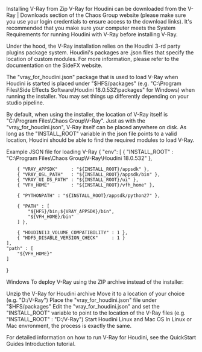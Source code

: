Installing V-Ray from Zip
V-Ray for Houdini can be downloaded from the V-Ray | Downloads section of the Chaos Group website (please make sure you use your login credentials to ensure access to the download links). It's recommended that you make sure your computer meets the System Requirements for running Houdini with V-Ray before installing V-Ray.

Under the hood, the V-Ray installation relies on the Houdini 3-rd party plugins package system. Houdini's packages are .json files that specify the location of custom modules. For more information, please refer to the documentation on the SideFX website.

The "vray_for_houdini.json" package that is used to load V-Ray when Houdini is started is placed under "$HFS/packages" (e.g. "C:\Program Files\Side Effects Software\Houdini 18.0.532\packages" for Windows) when running the installer. You may set things up differently depending on your studio pipeline.

By default, when using the installer, the location of V-Ray itself is "C:\Program Files\Chaos Group\V-Ray". Just as with the "vray_for_houdini.json", V-Ray itself can be placed anywhere on disk. As long as the "INSTALL_ROOT" variable in the json file points to a valid location, Houdini should be able to find the required modules to load V-Ray.

Example JSON file for loading V-Ray
{
    "env": [
        { "INSTALL_ROOT" : "C:\Program Files\Chaos Group\V-Ray\Houdini 18.0.532" },
 
        { "VRAY_APPSDK"     : "${INSTALL_ROOT}/appsdk" },
        { "VRAY_OSL_PATH"   : "${INSTALL_ROOT}/appsdk/bin" },
        { "VRAY_UI_DS_PATH" : "${INSTALL_ROOT}/ui" },
        { "VFH_HOME"        : "${INSTALL_ROOT}/vfh_home" },
 
        { "PYTHONPATH" : "${INSTALL_ROOT}/appsdk/python27" },
 
        { "PATH" : [
            "${HFS}/bin;${VRAY_APPSDK}/bin",
            "${VFH_HOME}/bin"
        ] },
 
        { "HOUDINI13_VOLUME_COMPATIBILITY" : 1 },
        { "HDF5_DISABLE_VERSION_CHECK"     : 1 }
    ],
    "path" : [
        "${VFH_HOME}"
    ]
}
 

Windows
To deploy V-Ray using the ZIP archive instead of the installer:

Unzip the V-Ray for Houdini archive
Move it to a location of your choice (e.g. "D:/V-Ray")
Place the "vray_for_houdini.json" file under "$HFS/packages"
Edit the "vray_for_houdini.json" and set the "INSTALL_ROOT" variable to point to the location of the V-Ray files (e.g. "INSTALL_ROOT" : "D:/V-Ray")
Start Houdini
Linux and Mac OS
In Linux or Mac envronment, the process is exactly the same.

 

For detailed information on how to run V-Ray for Houdini, see the QuickStart Guides Introduction tutorial. 

